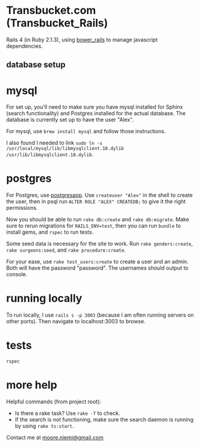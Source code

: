 Transbucket.com (Transbucket_Rails)
===================================

Rails 4 (in Ruby 2.1.3), using [bower_rails](https://github.com/rharriso/bower-rails) to manage javascript dependencies.


## database setup
# mysql
For set up, you'll need to make sure you have mysql installed for Sphinx (search functionality) and Postgres installed for the actual database. The database is currently set up to have the user "Alex".

For mysql, use `brew install mysql` and follow those instructions.

I also found I needed to link `sudo ln -s /usr/local/mysql/lib/libmysqlclient.18.dylib /usr/lib/libmysqlclient.18.dylib`.

# postgres
For Postgres, use [postgresapp](http://postgresapp.com/). Use `createuser "Alex"` in the shell to create the user, then in psql run `ALTER ROLE "ALEX" CREATEDB;` to give it the right permissions.

Now you should be able to run `rake db:create` and `rake db:migrate`. Make sure to rerun migrations for `RAILS_ENV=test`, then you can run `bundle` to install gems, and `rspec` to run tests.

Some seed data is necessary for the site to work. Run `rake genders:create`, `rake surgeons:seed`, and `rake procedure:create`.

For your ease, use `rake test_users:create` to create a user and an admin. Both will have the password "password". The usernames should output to console.

# running locally

To run locally, I use `rails s -p 3003` (because I am often running servers on other ports). Then navigate to localhost:3003 to browse.


# tests

`rspec`

# more help

Helpful commands (from project root):

- Is there a rake task? Use `rake -T` to check.
- If the search is not functioning, make sure the search daemon is running by using `rake ts:start`.

Contact me at moore.niemi@gmail.com
